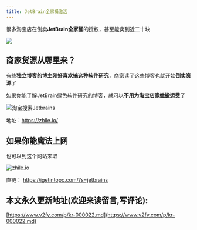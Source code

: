 ```yaml
---
title: JetBrain全家桶激活
---
```


很多淘宝店在倒卖**JetBrain全家桶**的授权，甚至能卖到近二十块

![](https://www.v2fy.com/asset/0i/jetbrain002.png)


## 商家货源从哪里来？

有些**独立博客的博主刚好喜欢搞这种软件研究**，商家读了这些博客也就开始**倒卖资源**了

如果你能了解JetBrain绿色软件研究的博客，就可以**不用为淘宝店家缴搬运费**了


![淘宝搜索Jetbrains](https://www.v2fy.com/asset/0i/zhiliao.png)


地址：https://zhile.io/

## 如果你能魔法上网

也可以到这个网站来取

![zhile.io](https://www.v2fy.com/asset/0i/ige.png)

直链： https://igetintopc.com/?s=jetbrains


## 本文永久更新地址(欢迎来读留言,写评论):

[https://www.v2fy.com/p/kr-000022.md](https://www.v2fy.com/p/kr-000022.md)
